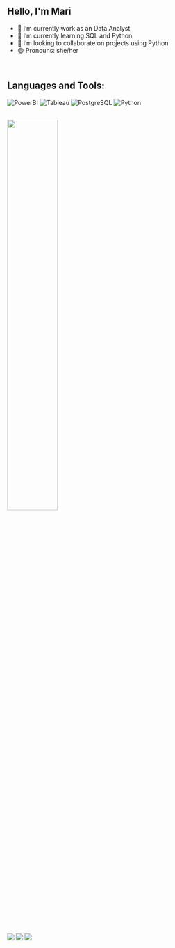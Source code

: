 ## Hello, I'm Mari


- 🔭 I’m currently work as an Data Analyst
- 🌱 I’m currently learning SQL and Python
- 👯 I’m looking to collaborate on projects using Python
- 😄 Pronouns: she/her



<br>

<h2 align="left">Languages and Tools:</h2>

![PowerBI](https://img.shields.io/badge/-Power%20BI-black?style=plastic&logo=Power-BI)
![Tableau](https://img.shields.io/badge/-Tableau-black?style=plastic&logo=Tableau)
![PostgreSQL](https://img.shields.io/badge/-PostgreSQL-black?style=flat-square&logo=PostgreSQL)
![Python](https://img.shields.io/badge/-Python-black?style=flat-square&logo=Python)


<br>



<div>
  <a href="https://github.com/marimourao">
  <img width="48%" src="https://github-readme-stats.vercel.app/api?username=marimourao&show_icons=true&theme=vue&include_all_commits=true&count_private=true"/>

</div>



 
<div> 
  <a href = "mailto:soaresmourao.m@gmail.com"><img src="https://img.shields.io/badge/Gmail-D14836?style=for-the-badge&logo=gmail&logoColor=white" target="_blank"></a>
  <a href="https://www.linkedin.com/in/mariana-mourao" target="_blank"><img src="https://img.shields.io/badge/LinkedIn-0077B5?style=for-the-badge&logo=linkedin&logoColor=white" target="_blank"></a> 
  <a href="https://www.hackerrank.com/soaresmourao_m" target="_blank"><img src="https://img.shields.io/badge/-Hackerrank-2EC866?style=for-the-badge&logo=HackerRank&logoColor=white" target="_blank"></a> 
  
  
</div>





